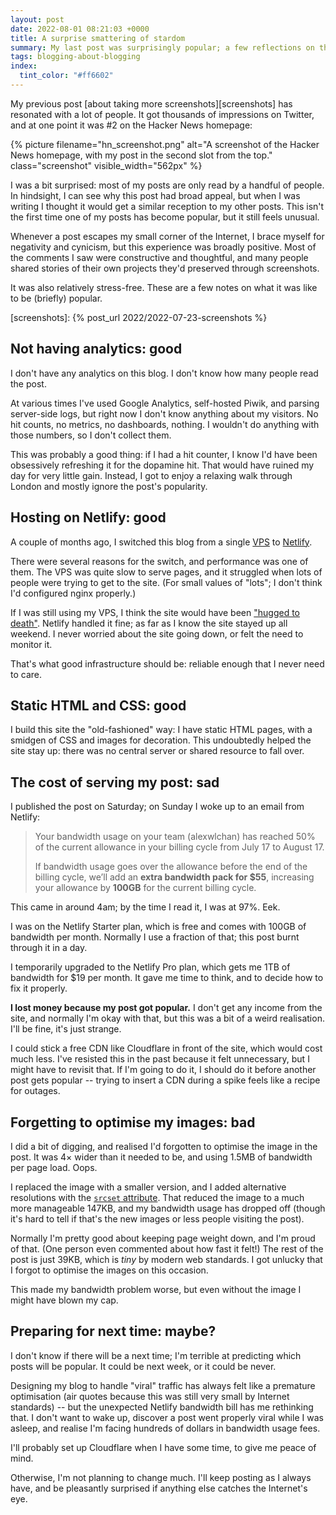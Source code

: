 ```yaml
---
layout: post
date: 2022-08-01 08:21:03 +0000
title: A surprise smattering of stardom
summary: My last post was surprisingly popular; a few reflections on the experience.
tags: blogging-about-blogging
index:
  tint_color: "#ff6602"
---
```


My previous post [about taking more screenshots][screenshots] has resonated with a lot of people.
It got thousands of impressions on Twitter, and at one point it was #2 on the Hacker News homepage:

{%
  picture
  filename="hn_screenshot.png"
  alt="A screenshot of the Hacker News homepage, with my post in the second slot from the top."
  class="screenshot"
  visible_width="562px"
%}

I was a bit surprised: most of my posts are only read by a handful of people.
In hindsight, I can see why this post had broad appeal, but when I was writing I thought it would get a similar reception to my other posts.
This isn't the first time one of my posts has become popular, but it still feels unusual.

Whenever a post escapes my small corner of the Internet, I brace myself for negativity and cynicism, but this experience was broadly positive.
Most of the comments I saw were constructive and thoughtful, and many people shared stories of their own projects they'd preserved through screenshots.

It was also relatively stress-free.
These are a few notes on what it was like to be (briefly) popular.

[screenshots]: {% post_url 2022/2022-07-23-screenshots %}

## Not having analytics: good

I don't have any analytics on this blog.
I don't know how many people read the post.

At various times I've used Google Analytics, self-hosted Piwik, and parsing server-side logs, but right now I don't know anything about my visitors.
No hit counts, no metrics, no dashboards, nothing.
I wouldn't do anything with those numbers, so I don't collect them.

This was probably a good thing: if I had a hit counter, I know I'd have been obsessively refreshing it for the dopamine hit.
That would have ruined my day for very little gain.
Instead, I got to enjoy a relaxing walk through London and mostly ignore the post's popularity.

## Hosting on Netlify: good

A couple of months ago, I switched this blog from a single [VPS] to [Netlify].

There were several reasons for the switch, and performance was one of them.
The VPS was quite slow to serve pages, and it struggled when lots of people were trying to get to the site.
(For small values of "lots"; I don't think I'd configured nginx properly.)

If I was still using my VPS, I think the site would have been ["hugged to death"][hug].
Netlify handled it fine; as far as I know the site stayed up all weekend.
I never worried about the site going down, or felt the need to monitor it.

That's what good infrastructure should be: reliable enough that I never need to care.

[VPS]: https://en.wikipedia.org/wiki/Virtual_private_server
[Netlify]: https://www.netlify.com
[hug]: https://en.wikipedia.org/wiki/Slashdot_effect

## Static HTML and CSS: good

I build this site the "old-fashioned" way: I have static HTML pages, with a smidgen of CSS and images for decoration.
This undoubtedly helped the site stay up: there was no central server or shared resource to fall over.

## The cost of serving my post: sad

I published the post on Saturday; on Sunday I woke up to an email from Netlify:

> Your bandwidth usage on your team (alexwlchan) has reached 50% of the current allowance in your billing cycle from July 17 to August 17.
>
> If bandwidth usage goes over the allowance before the end of the billing cycle, we’ll add an **extra bandwidth pack for $55**, increasing your allowance by **100GB** for the current billing cycle.

This came in around 4am; by the time I read it, I was at 97%. Eek.

I was on the Netlify Starter plan, which is free and comes with 100GB of bandwidth per month.
Normally I use a fraction of that; this post burnt through it in a day.

I temporarily upgraded to the Netlify Pro plan, which gets me 1TB of bandwidth for $19 per month.
It gave me time to think, and to decide how to fix it properly.

**I lost money because my post got popular.**
I don't get any income from the site, and normally I'm okay with that, but this was a bit of a weird realisation.
I'll be fine, it's just strange.

I could stick a free CDN like Cloudflare in front of the site, which would cost much less.
I've resisted this in the past because it felt unnecessary, but I might have to revisit that.
If I'm going to do it, I should do it before another post gets popular -- trying to insert a CDN during a spike feels like a recipe for outages.

## Forgetting to optimise my images: bad

I did a bit of digging, and realised I'd forgotten to optimise the image in the post.
It was 4× wider than it needed to be, and using 1.5MB of bandwidth per page load.
Oops.

I replaced the image with a smaller version, and I added alternative resolutions with the [`srcset` attribute][srcset].
That reduced the image to a much more manageable 147KB, and my bandwidth usage has dropped off (though it's hard to tell if that's the new images or less people visiting the post).

Normally I'm pretty good about keeping page weight down, and I'm proud of that.
(One person even commented about how fast it felt!)
The rest of the post is just 39KB, which is *tiny* by modern web standards.
I got unlucky that I forgot to optimise the images on this occasion.

This made my bandwidth problem worse, but even without the image I might have blown my cap.

[srcset]: https://developer.mozilla.org/en-US/docs/Web/HTML/Element/img#attr-srcset

## Preparing for next time: maybe?

I don't know if there will be a next time; I'm terrible at predicting which posts will be popular.
It could be next week, or it could be never.

Designing my blog to handle "viral" traffic has always felt like a premature optimisation (air quotes because this was still very small by Internet standards) -- but the unexpected Netlify bandwidth bill has me rethinking that.
I don't want to wake up, discover a post went properly viral while I was asleep, and realise I'm facing hundreds of dollars in bandwidth usage fees.

I'll probably set up Cloudflare when I have some time, to give me peace of mind.

Otherwise, I'm not planning to change much.
I'll keep posting as I always have, and be pleasantly surprised if anything else catches the Internet's eye.
